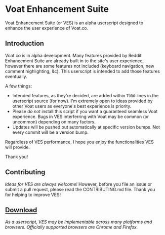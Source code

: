 # Voat Enhancement Suite

Voat Enhancement Suite (or VES) is an alpha userscript designed to enhance the user experience of Voat.co.

## Introduction

Voat.co is in alpha development. Many features provided by Reddit Enhancement Suite are already built in to the site's user experience, however there are some features not included (keyboard navigation, new comment highlighting, &c). This userscript is intended to add those features eventually.

A few things:

+ Intended features, as they're decided, are added within `TODO` lines in the userscript source (for now). I'm extremely open to ideas provided by other Voat users as everyone's best experience is priority.
+ Please *do not* install this script if you want a guaranteed seamless Voat experience. Bugs in VES interferring with Voat may be common (or uncommon) depending on many factors.
+ Updates will be pushed out automatically at specific version bumps. Not every commit will be a version bump.

Regardless of VES performance, I hope you enjoy the functionalities VES will provide.

Thank you!

## Contributing

*Ideas for VES are always welcome!* However, before you file an issue or submit a pull request, please read the CONTRIBUTING.md file. Thank you for helping to improve VES!


## [Download][dl]

*As a userscript, VES may be implementable across many platforms and browsers. Officially supported browsers are Chrome and Firefox.*

[dl]: https://github.com/travis-g/Voat-Enhancement-Suite/raw/master/voat-enhancement-suite.user.js
